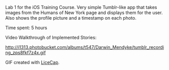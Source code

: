 Lab 1 for the iOS Training Course. 
Very simple Tumblr-like app that takes images from the Humans of New York page and displays them for the user. Also shows the profile picture and a timestamp on each photo. 

Time spent: 5 hours
 
Video Walkthrough of Implemented Stories:

http://i1313.photobucket.com/albums/t547/Darwin_Mendyke/tumblr_recording_zps8fkf7z4x.gif

GIF created with [LiceCap](http://www.cockos.com/licecap/).
